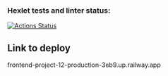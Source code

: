### Hexlet tests and linter status:
[![Actions Status](https://github.com/EweParo4ky/frontend-project-12/workflows/hexlet-check/badge.svg)](https://github.com/EweParo4ky/frontend-project-12/actions)

## Link to deploy
frontend-project-12-production-3eb9.up.railway.app
